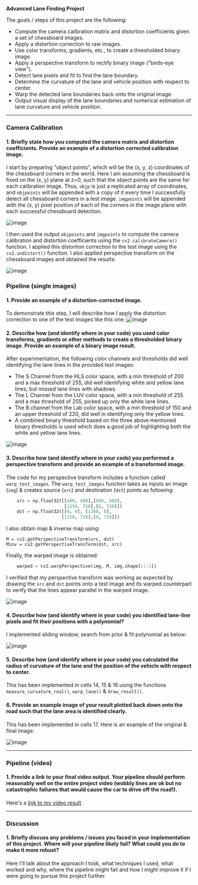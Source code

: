 **Advanced Lane Finding Project**

The goals / steps of this project are the following:

* Compute the camera calibration matrix and distortion coefficients given a set of chessboard images.
* Apply a distortion correction to raw images.
* Use color transforms, gradients, etc., to create a thresholded binary image.
* Apply a perspective transform to rectify binary image ("birds-eye view").
* Detect lane pixels and fit to find the lane boundary.
* Determine the curvature of the lane and vehicle position with respect to center.
* Warp the detected lane boundaries back onto the original image.
* Output visual display of the lane boundaries and numerical estimation of lane curvature and vehicle position.

---

### Camera Calibration

#### 1. Briefly state how you computed the camera matrix and distortion coefficients. Provide an example of a distortion corrected calibration image. 

I start by preparing "object points", which will be the (x, y, z) coordinates of the chessboard corners in the world. Here I am assuming the chessboard is fixed on the (x, y) plane at z=0, such that the object points are the same for each calibration image.  Thus, `objp` is just a replicated array of coordinates, and `objpoints` will be appended with a copy of it every time I successfully detect all chessboard corners in a test image. `imgpoints` will be appended with the (x, y) pixel position of each of the corners in the image plane with each successful chessboard detection.

![image](https://user-images.githubusercontent.com/24778538/85175933-8c691680-b270-11ea-933b-9a89ceb3a41a.png)

I then used the output `objpoints` and `imgpoints` to compute the camera calibration and distortion coefficients using the `cv2.calibrateCamera()` function. I applied this distortion correction to the test image using the `cv2.undistort()` function. I also applied perspective transform on the chessboard images and obtained the results: 

![image](https://user-images.githubusercontent.com/24778538/85176596-15cd1880-b272-11ea-808b-ba023b19ef8f.png)

### Pipeline (single images)

#### 1. Provide an example of a distortion-corrected image.

To demonstrate this step, I will describe how I apply the distortion correction to one of the test images like this one:
![image](https://user-images.githubusercontent.com/24778538/85209492-63a85600-b330-11ea-8a1c-04018e4d2386.png)

#### 2. Describe how (and identify where in your code) you used color transforms, gradients or other methods to create a thresholded binary image.  Provide an example of a binary image result.

After experimentation, the following color channels and thresholds did well identifying the lane lines in the provided test images:

- The S Channel from the HLS color space, with a min threshold of 200 and a max threshold of 255, did well identifying white and yellow lane lines, but missed lane lines with shadows.
- The L Channel from the LUV color space, with a min threshold of 255 and a max threshold of 255, picked up only the white lane lines.
- The B channel from the Lab color space, with a min threshold of 150 and an upper threshold of 220, did well in identifying only the yellow lines.
- A combined binary threshold based on the three above mentioned binary thresholds is used which does a good job of highlighting both the white and yellow lane lines.

![image](https://user-images.githubusercontent.com/24778538/85209620-390acd00-b331-11ea-906a-e02ae555ad6d.png)

#### 3. Describe how (and identify where in your code) you performed a perspective transform and provide an example of a transformed image.

The code for my perspective transform includes a function called `warp_test_images`.  The `warp_test_images` function takes as inputs an image (`img`) & creates source (`src`) and destination (`dst`) points as following:

```python
    src = np.float32([[480, 480],[800, 480],
                      [1250, 720],[0, 720]])
    dst = np.float32([[0, 0], [1280, 0], 
                     [1250, 720],[0, 720]])
```

I also obtain map & inverse map using:

    M = cv2.getPerspectiveTransform(src, dst)
    Minv = cv2.getPerspectiveTransform(dst, src)
    
Finally, the warped image is obtained:

```python
    warped = cv2.warpPerspective(img, M, img.shape[::-1])
```

I verified that my perspective transform was working as expected by drawing the `src` and `dst` points onto a test image and its warped counterpart to verify that the lines appear parallel in the warped image.

![image](https://user-images.githubusercontent.com/24778538/85225606-77a09600-b3ca-11ea-90c7-5e1cdec8cba7.png)

#### 4. Describe how (and identify where in your code) you identified lane-line pixels and fit their positions with a polynomial?

I implemented sliding window, search from prior & fit polynomial as below:

![image](https://user-images.githubusercontent.com/24778538/85254365-07d8ec80-b458-11ea-8776-aca4b07e8d54.png)

#### 5. Describe how (and identify where in your code) you calculated the radius of curvature of the lane and the position of the vehicle with respect to center.

This has been implemented in cells 14, 15 & 16 using the functions `measure_curvature_real()`, `warp_lane()` & `draw_result()`.

#### 6. Provide an example image of your result plotted back down onto the road such that the lane area is identified clearly.

This has been implemented in cells 17. Here is an example of the original & final image:

![image](https://user-images.githubusercontent.com/24778538/85452250-99e51000-b592-11ea-9cbe-188a82c33be2.png)

---

### Pipeline (video)

#### 1. Provide a link to your final video output.  Your pipeline should perform reasonably well on the entire project video (wobbly lines are ok but no catastrophic failures that would cause the car to drive off the road!).

Here's a [link to my video result](./project_video.mp4)

---

### Discussion

#### 1. Briefly discuss any problems / issues you faced in your implementation of this project.  Where will your pipeline likely fail?  What could you do to make it more robust?

Here I'll talk about the approach I took, what techniques I used, what worked and why, where the pipeline might fail and how I might improve it if I were going to pursue this project further.  
